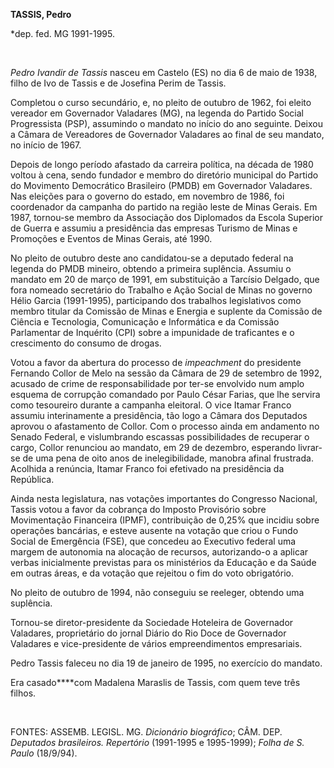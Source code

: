 **TASSIS, Pedro**

\*dep. fed. MG 1991-1995.

 

*Pedro Ivandir de Tassis* nasceu em Castelo (ES) no dia 6 de maio de
1938, filho de Ivo de Tassis e de Josefina Perim de Tassis.

Completou o curso secundário, e, no pleito de outubro de 1962, foi
eleito vereador em Governador Valadares (MG), na legenda do Partido
Social Progressista (PSP), assumindo o mandato no início do ano
seguinte. Deixou a Câmara de Vereadores de Governador Valadares ao final
de seu mandato, no início de 1967.

Depois de longo período afastado da carreira política, na década de 1980
voltou à cena, sendo fundador e membro do diretório municipal do Partido
do Movimento Democrático Brasileiro (PMDB) em Governador Valadares. Nas
eleições para o governo do estado, em novembro de 1986, foi coordenador
da campanha do partido na região leste de Minas Gerais. Em 1987,
tornou-se membro da Associação dos Diplomados da Escola Superior de
Guerra e assumiu a presidência das empresas Turismo de Minas e Promoções
e Eventos de Minas Gerais, até 1990.

No pleito de outubro deste ano candidatou-se a deputado federal na
legenda do PMDB mineiro, obtendo a primeira suplência. Assumiu o mandato
em 20 de março de 1991, em substituição a Tarcísio Delgado, que fora
nomeado secretário do Trabalho e Ação Social de Minas no governo Hélio
Garcia (1991-1995), participando dos trabalhos legislativos como membro
titular da Comissão de Minas e Energia e suplente da Comissão de Ciência
e Tecnologia, Comunicação e Informática e da Comissão Parlamentar de
Inquérito (CPI) sobre a impunidade de traficantes e o crescimento do
consumo de drogas.

Votou a favor da abertura do processo de *impeachment* do presidente
Fernando Collor de Melo na sessão da Câmara de 29 de setembro de 1992,
acusado de crime de responsabilidade por ter-se envolvido num amplo
esquema de corrupção comandado por Paulo César Farias, que lhe servira
como tesoureiro durante a campanha eleitoral. O vice Itamar Franco
assumiu interinamente a presidência, tão logo a Câmara dos Deputados
aprovou o afastamento de Collor. Com o processo ainda em andamento no
Senado Federal, e vislumbrando escassas possibilidades de recuperar o
cargo, Collor renunciou ao mandato, em 29 de dezembro, esperando
livrar-se de uma pena de oito anos de inelegibilidade, manobra afinal
frustrada. Acolhida a renúncia, Itamar Franco foi efetivado na
presidência da República.

Ainda nesta legislatura, nas votações importantes do Congresso Nacional,
Tassis votou a favor da cobrança do Imposto Provisório sobre
Movimentação Financeira (IPMF), contribuição de 0,25% que incidiu sobre
operações bancárias, e esteve ausente na votação que criou o Fundo
Social de Emergência (FSE), que concedeu ao Executivo federal uma margem
de autonomia na alocação de recursos, autorizando-o a aplicar verbas
inicialmente previstas para os ministérios da Educação e da Saúde em
outras áreas, e da votação que rejeitou o fim do voto obrigatório.

No pleito de outubro de 1994, não conseguiu se reeleger, obtendo uma
suplência.

Tornou-se diretor-presidente da Sociedade Hoteleira de Governador
Valadares, proprietário do jornal Diário do Rio Doce de Governador
Valadares e vice-presidente de vários empreendimentos empresariais.

Pedro Tassis faleceu no dia 19 de janeiro de 1995, no exercício do
mandato.

Era casado****com Madalena Maraslis de Tassis, com quem teve três
filhos.

 

FONTES: ASSEMB. LEGISL. MG. *Dicionário biográfico*; CÂM. DEP.
*Deputados brasileiros. Repertório* (1991-1995 e 1995-1999); *Folha de
S. Paulo* (18/9/94).

 

